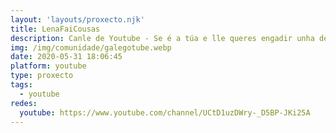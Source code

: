 ```yaml
---
layout: 'layouts/proxecto.njk'
title: LenaFaiCousas
description: Canle de Youtube - Se é a túa e lle queres engadir unha descripción e etiquetas, ponte en contacto con nós.
img: /img/comunidade/galegotube.webp
date: 2020-05-31 18:06:45
platform: youtube
type: proxecto
tags:
  - youtube
redes:
  youtube: https://www.youtube.com/channel/UCtD1uzDWry-_D5BP-JKi25A
---
```


